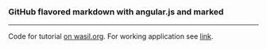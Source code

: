 ### GitHub flavored markdown with angular.js and marked

---

Code for tutorial [on wasil.org](http://wasil.org/tutorial-markdown-editor-with-angularjs-and-marked). For working application see [link](http://wasilak.github.io/GitHub-flavored-markdown-with-angularjs-and-marked/).
